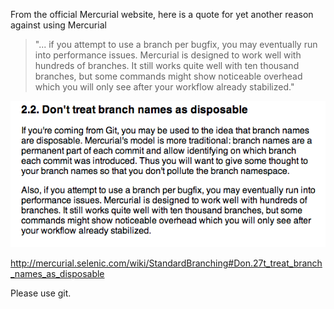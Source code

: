 From the official Mercurial website, here is a quote for yet another reason against using Mercurial

> "... if you attempt to use a branch per bugfix, you may eventually run into performance issues. Mercurial is designed to work well with hundreds of branches. It still works quite well with ten thousand branches, but some commands might show noticeable overhead which you will only see after your workflow already stabilized."

<img alt="" src="/img/uploads/2013-03/branch-names-not-disposable.png" />

http://mercurial.selenic.com/wiki/StandardBranching#Don.27t_treat_branch_names_as_disposable

Please use git.